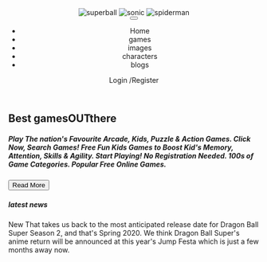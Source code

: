 
<html>
   <head>
      <title>DRAGON BALL GAMES</title>
      <meta name="viewport" content="width=device=width, initial-scale=0.2">
       <link herf = "css/styles.css" rel="stylesheet" type="text/css" />
   </head>
   
   <body>
    <header>
       <div class="flex">
       <div class="logo">
          <a herf ="a">
      
  </body>
      
   <div id="slideshow">
             <img src="https://www.google.com/imgres?imgurl=https%3A%2F%2Fsteamcdn-a.akamaihd.net%2Fsteam%2Fapps%2F851850%2Fheader.jpg%3Ft%3D1588110259&imgrefurl=https%3A%2F%2Fstore.steampowered.com%2Fapp%2F851850%2FDRAGON_BALL_Z_KAKAROT%2F&tbnid=Mr4LoefzGP7HEM&vet=12ahUKEwjB2qft9aTpAhUNNK0KHUNACPkQMygAegUIARDeAQ..i&docid=s1obpE87fvuYPM&w=460&h=215&q=dragon%20ball%20z&ved=2ahUKEwjB2qft9aTpAhUNNK0KHUNACPkQMygAegUIARDeAQ" alt="superball" />
             <img src="https://www.google.com/imgres?imgurl=https%3A%2F%2Fvignette.wikia.nocookie.net%2Fsonic%2Fimages%2F2%2F2d%2FTSR_Sonic.png%2Frevision%2Flatest%3Fcb%3D20191020043348&imgrefurl=https%3A%2F%2Fsonic.fandom.com%2Fwiki%2FSonic_the_Hedgehog&tbnid=Ect00hreEmlsrM&vet=12ahUKEwjbsPug9qTpAhUV0qwKHQZBBvoQMygDegUIARDmAQ..i&docid=ldudTD5hzgz5-M&w=818&h=1277&q=sonic&ved=2ahUKEwjbsPug9qTpAhUV0qwKHQZBBvoQMygDegUIARDmAQ" alt="sonic" />
             <img src="https://www.google.com/imgres?imgurl=https%3A%2F%2Fupload.wikimedia.org%2Fwikipedia%2Fen%2Fthumb%2F2%2F21%2FWeb_of_Spider-Man_Vol_1_129-1.png%2F250px-Web_of_Spider-Man_Vol_1_129-1.png&imgrefurl=https%3A%2F%2Fen.wikipedia.org%2Fwiki%2FSpider-Man&tbnid=8ZSBk5dl-9sduM&vet=12ahUKEwiO1ZfW9qTpAhUJaKwKHbz4AzkQMygBegUIARDcAQ..i&docid=ZK3CqqRY00jQFM&w=250&h=333&q=spiderman&ved=2ahUKEwiO1ZfW9qTpAhUJaKwKHbz4AzkQMygBegUIARDcAQ" alt="spiderman" />
             
  </div>
               
  </div>
          </div>
  
  <script src="https://cdn.jsdelivr.net/gh/pamelafox/ka-slideshow-example@master/slideshow.js"></script>
  
  <script>
slideShow(document.getElementById("slideshow"));
    </script>
             
  
  <nav>
              <button id = "nav-toggle" class="hamburger-menu" >
                 <span class="strip"></span>
                 <span class="strip"></span>
                 <span class="strip"></span>
             </button>
              <ul id = "nav-menu-container"> 
                 <li> <a herf="#">Home</a> </li>
                 <li> <a herf="#">games</a> </li>
                 <li> <a herf="#">images</a> </li>
                 <li> <a herf="#">characters</a> </li>
                 <li> <a herf="#">blogs</a> </li>
              </ul>
              </nav>
       <a herf="#" id="login-register-button"> Login /Register</a>
          
   </header>
   <main>
   <section id="hero-image">
      
   <h1>Best <span>games</span><span>OUT</span>there</h1>
                  <h5>Play The nation's Favourite Arcade, Kids, Puzzle & Action Games. Click Now, Search Games! Free Fun Kids Games to Boost Kid's Memory, Attention, Skills & Agility. Start Playing! No Registration Needed. 100s of Game Categories. Popular Free Online Games.</h5>
                  <button>Read More</button>
              
  </section> 
                  <section id="latest-news">
                          <div class="flex">
                                           <h5>latest news</h5>
                                           <div id="latest-news-container">
                                              <div class="latest-news-items">
                                                                            <span class="batch new"> New </span>
                                                                            <span class="latest-news-text">That takes us back to the most anticipated release date for Dragon Ball Super Season 2, and that's Spring 2020. We think Dragon Ball Super's anime return will be announced at this year's Jump Festa which is just a few months away now. </span>
                                           
  </div>                                                            
                                           </div>
                                           </div>                                
                           </section>
           
   </main>
 
   </html>
   

